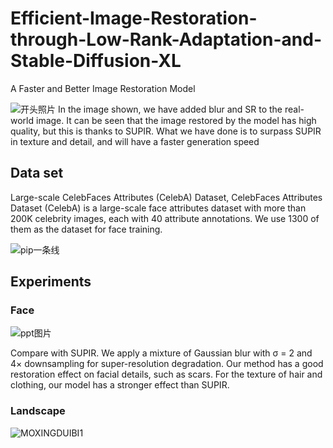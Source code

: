 # Efficient-Image-Restoration-through-Low-Rank-Adaptation-and-Stable-Diffusion-XL
A Faster and Better Image Restoration Model


![开头照片](https://github.com/user-attachments/assets/0ba3a7aa-1df4-4d7b-96fe-5655f1f9d34d)
In the image shown, we have added blur and SR to the real-world image. It can be seen that the image restored by the model has high quality, but this is thanks to SUPIR. What we have done is to surpass SUPIR in texture and detail, and will have a faster generation speed


## Data set
Large-scale CelebFaces Attributes (CelebA) Dataset, CelebFaces Attributes Dataset (CelebA) is a large-scale face attributes dataset with more than 200K celebrity images, each with 40 attribute annotations. We use 1300 of them as the dataset for face training.




![pip一条线](https://github.com/user-attachments/assets/1d386e0c-c3ee-4929-9910-a529ef34ebae)





## Experiments

### Face
![ppt图片](https://github.com/user-attachments/assets/2235387e-f6a2-4be7-a2df-bac8f84c1cee)

Compare with SUPIR. We apply a mixture of Gaussian blur with σ = 2 and 4× downsampling for super-resolution degradation. Our method has a good restoration effect on facial details, such as scars. For the texture of hair and clothing, our model has a stronger effect than SUPIR.

### Landscape
![MOXINGDUIBI1](https://github.com/user-attachments/assets/f9f9331c-2d83-4ca0-bb4a-0357c74786df)
